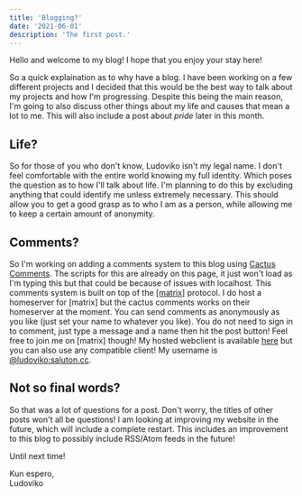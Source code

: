 ```yaml
---
title: 'Blogging?'
date: '2021-06-01'
description: 'The first post.'
---
```

Hello and welcome to my blog! I hope that you enjoy your stay here!

So a quick explaination as to why have a blog. I have been working on a few different projects and I decided that this would be the best way to talk about my projects and how I'm progressing. Despite this being the main reason, I'm going to also discuss other things about my life and causes that mean a lot to me. This will also include a post about _pride_ later in this month.

## Life?
So for those of you who don&#39;t know, Ludoviko isn&#39;t my legal name. I don't feel comfortable with the entire world knowing my full identity. Which poses the question as to how I'll talk about life. I'm planning to do this by excluding anything that could identify me unless extremely necessary. This should allow you to get a good grasp as to who I am as a person, while allowing me to keep a certain amount of anonymity.

## Comments?
So I'm working on adding a comments system to this blog using <a href="https://cactus.chat" class="drac-anchor drac-text drac-text-purple drac-text-pink--hover">Cactus Comments</a>. The scripts for this are already on this page, it just won't load as I'm typing this but that could be because of issues with localhost. This comments system is built on top of the <a href="https://matrix.org" class="drac-anchor drac-text drac-text-purple drac-text-pink--hover">[matrix]</a> protocol. I do host a homeserver for [matrix] but the cactus comments works on their homeserver at the moment. You can send comments as anonymously as you like (just set your name to whatever you like). You do not need to sign in to comment, just type a message and a name then hit the post button! Feel free to join me on [matrix] though! My hosted webclient is available <a href="https://chat.saluton.cc" class="drac-anchor drac-text drac-text-purple drac-text-pink--hover">here</a> but you can also use any compatible client! My username is <a href="https://matrix.to/#/@ludoviko:saluton.cc" class="drac-anchor drac-text drac-text-purple drac-text-pink--hover">@ludoviko:saluton.cc</a>.

## Not so final words?

So that was a lot of questions for a post. Don't worry, the titles of other posts won't all be questions! I am looking at improving my website in the future, which will include a complete restart. This includes an improvement to this blog to possibly include RSS/Atom feeds in the future!

Until next time!

Kun espero, <br />Ludoviko